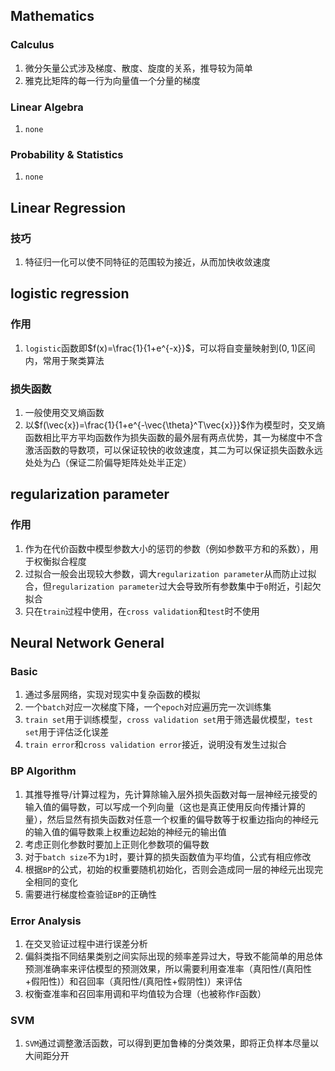 Mathematics
-----------

### Calculus

1.  微分矢量公式涉及梯度、散度、旋度的关系，推导较为简单
2.  雅克比矩阵的每一行为向量值一个分量的梯度

### Linear Algebra

1.  `none`

### Probability & Statistics

1.  `none`

Linear Regression
-----------------

### 技巧

1.  特征归一化可以使不同特征的范围较为接近，从而加快收敛速度

logistic regression
-------------------

### 作用

1.  `logistic`函数即$f(x)=\frac{1}{1+e^{-x}}$，可以将自变量映射到$(0,1)$区间内，常用于聚类算法

### 损失函数

1.  一般使用交叉熵函数
2.  以$f(\vec{x})=\frac{1}{1+e^{-\vec{\theta}^T\vec{x}}}$作为模型时，交叉熵函数相比平方平均函数作为损失函数的最外层有两点优势，其一为梯度中不含激活函数的导数项，可以保证较快的收敛速度，其二为可以保证损失函数永远处处为凸（保证二阶偏导矩阵处处半正定）

regularization parameter
------------------------

### 作用

1.  作为在代价函数中模型参数大小的惩罚的参数（例如参数平方和的系数），用于权衡拟合程度
2.  过拟合一般会出现较大参数，调大`regularization parameter`从而防止过拟合，但`regularization parameter`过大会导致所有参数集中于`0`附近，引起欠拟合
3.  只在`train`过程中使用，在`cross validation`和`test`时不使用

Neural Network General
----------------------

### Basic

1.  通过多层网络，实现对现实中复杂函数的模拟
2.  一个`batch`对应一次梯度下降，一个`epoch`对应遍历完一次训练集
3.  `train set`用于训练模型，`cross validation set`用于筛选最优模型，`test set`用于评估泛化误差
4.  `train error`和`cross validation error`接近，说明没有发生过拟合

### BP Algorithm

1.  其推导推导/计算过程为，先计算除输入层外损失函数对每一层神经元接受的输入值的偏导数，可以写成一个列向量（这也是真正使用反向传播计算的量），然后显然有损失函数对任意一个权重的偏导数等于权重边指向的神经元的输入值的偏导数乘上权重边起始的神经元的输出值
2.  考虑正则化参数时要加上正则化参数项的偏导数
3.  对于`batch size`不为`1`时，要计算的损失函数值为平均值，公式有相应修改
4.  根据`BP`的公式，初始的权重要随机初始化，否则会造成同一层的神经元出现完全相同的变化
5.  需要进行梯度检查验证`BP`的正确性

### Error Analysis

1. 在交叉验证过程中进行误差分析
2. 偏斜类指不同结果类别之间实际出现的频率差异过大，导致不能简单的用总体预测准确率来评估模型的预测效果，所以需要利用查准率（真阳性/(真阳性+假阳性)）和召回率（真阳性/(真阳性+假阴性)）来评估
3. 权衡查准率和召回率用调和平均值较为合理（也被称作`F`函数）

### SVM

1. `SVM`通过调整激活函数，可以得到更加鲁棒的分类效果，即将正负样本尽量以大间距分开